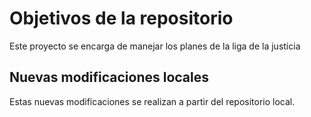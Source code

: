 # Objetivos de la repositorio

Este proyecto se encarga de manejar los planes de la liga de la justicia

## Nuevas modificaciones locales

Estas nuevas modificaciones se realizan a partir del repositorio local.
